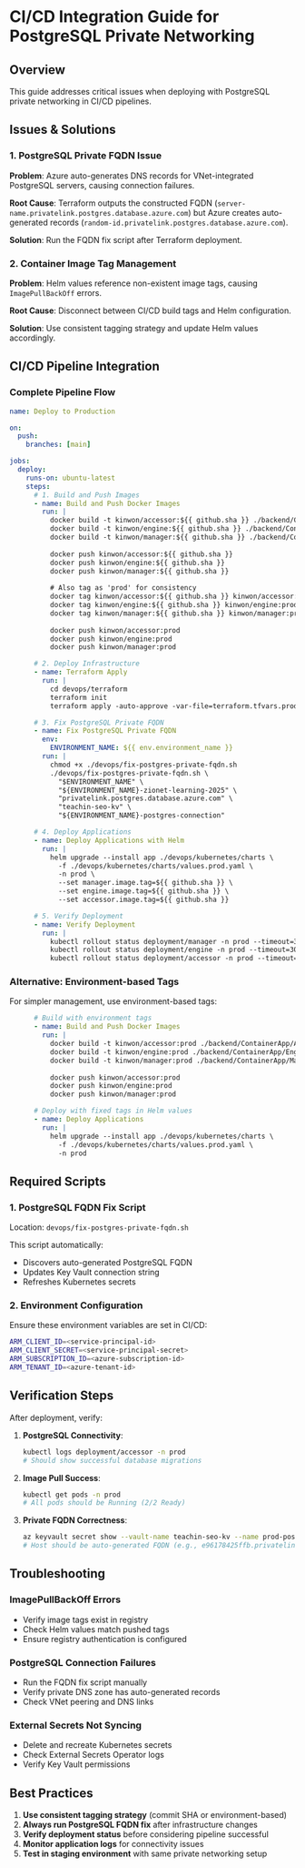 # CI/CD Integration Guide for PostgreSQL Private Networking

## Overview
This guide addresses critical issues when deploying with PostgreSQL private networking in CI/CD pipelines.

## Issues & Solutions

### 1. PostgreSQL Private FQDN Issue

**Problem**: Azure auto-generates DNS records for VNet-integrated PostgreSQL servers, causing connection failures.

**Root Cause**: Terraform outputs the constructed FQDN (`server-name.privatelink.postgres.database.azure.com`) but Azure creates auto-generated records (`random-id.privatelink.postgres.database.azure.com`).

**Solution**: Run the FQDN fix script after Terraform deployment.

### 2. Container Image Tag Management

**Problem**: Helm values reference non-existent image tags, causing `ImagePullBackOff` errors.

**Root Cause**: Disconnect between CI/CD build tags and Helm configuration.

**Solution**: Use consistent tagging strategy and update Helm values accordingly.

## CI/CD Pipeline Integration

### Complete Pipeline Flow

```yaml
name: Deploy to Production

on:
  push:
    branches: [main]

jobs:
  deploy:
    runs-on: ubuntu-latest
    steps:
      # 1. Build and Push Images
      - name: Build and Push Docker Images
        run: |
          docker build -t kinwon/accessor:${{ github.sha }} ./backend/ContainerApp/Accessor
          docker build -t kinwon/engine:${{ github.sha }} ./backend/ContainerApp/Engine  
          docker build -t kinwon/manager:${{ github.sha }} ./backend/ContainerApp/Manager
          
          docker push kinwon/accessor:${{ github.sha }}
          docker push kinwon/engine:${{ github.sha }}
          docker push kinwon/manager:${{ github.sha }}
          
          # Also tag as 'prod' for consistency
          docker tag kinwon/accessor:${{ github.sha }} kinwon/accessor:prod
          docker tag kinwon/engine:${{ github.sha }} kinwon/engine:prod
          docker tag kinwon/manager:${{ github.sha }} kinwon/manager:prod
          
          docker push kinwon/accessor:prod
          docker push kinwon/engine:prod
          docker push kinwon/manager:prod

      # 2. Deploy Infrastructure
      - name: Terraform Apply
        run: |
          cd devops/terraform
          terraform init
          terraform apply -auto-approve -var-file=terraform.tfvars.prod

      # 3. Fix PostgreSQL Private FQDN
      - name: Fix PostgreSQL Private FQDN
        env:
          ENVIRONMENT_NAME: ${{ env.environment_name }}
        run: |
          chmod +x ./devops/fix-postgres-private-fqdn.sh
          ./devops/fix-postgres-private-fqdn.sh \
            "$ENVIRONMENT_NAME" \
            "${ENVIRONMENT_NAME}-zionet-learning-2025" \
            "privatelink.postgres.database.azure.com" \
            "teachin-seo-kv" \
            "${ENVIRONMENT_NAME}-postgres-connection"

      # 4. Deploy Applications
      - name: Deploy Applications with Helm
        run: |
          helm upgrade --install app ./devops/kubernetes/charts \
            -f ./devops/kubernetes/charts/values.prod.yaml \
            -n prod \
            --set manager.image.tag=${{ github.sha }} \
            --set engine.image.tag=${{ github.sha }} \
            --set accessor.image.tag=${{ github.sha }}

      # 5. Verify Deployment
      - name: Verify Deployment
        run: |
          kubectl rollout status deployment/manager -n prod --timeout=300s
          kubectl rollout status deployment/engine -n prod --timeout=300s
          kubectl rollout status deployment/accessor -n prod --timeout=300s
```

### Alternative: Environment-based Tags

For simpler management, use environment-based tags:

```yaml
      # Build with environment tags
      - name: Build and Push Docker Images
        run: |
          docker build -t kinwon/accessor:prod ./backend/ContainerApp/Accessor
          docker build -t kinwon/engine:prod ./backend/ContainerApp/Engine  
          docker build -t kinwon/manager:prod ./backend/ContainerApp/Manager
          
          docker push kinwon/accessor:prod
          docker push kinwon/engine:prod
          docker push kinwon/manager:prod

      # Deploy with fixed tags in Helm values
      - name: Deploy Applications
        run: |
          helm upgrade --install app ./devops/kubernetes/charts \
            -f ./devops/kubernetes/charts/values.prod.yaml \
            -n prod
```

## Required Scripts

### 1. PostgreSQL FQDN Fix Script
Location: `devops/fix-postgres-private-fqdn.sh`

This script automatically:
- Discovers auto-generated PostgreSQL FQDN
- Updates Key Vault connection string
- Refreshes Kubernetes secrets

### 2. Environment Configuration
Ensure these environment variables are set in CI/CD:
```bash
ARM_CLIENT_ID=<service-principal-id>
ARM_CLIENT_SECRET=<service-principal-secret>
ARM_SUBSCRIPTION_ID=<azure-subscription-id>
ARM_TENANT_ID=<azure-tenant-id>
```

## Verification Steps

After deployment, verify:

1. **PostgreSQL Connectivity**:
   ```bash
   kubectl logs deployment/accessor -n prod
   # Should show successful database migrations
   ```

2. **Image Pull Success**:
   ```bash
   kubectl get pods -n prod
   # All pods should be Running (2/2 Ready)
   ```

3. **Private FQDN Correctness**:
   ```bash
   az keyvault secret show --vault-name teachin-seo-kv --name prod-postgres-connection
   # Host should be auto-generated FQDN (e.g., e96178425ffb.privatelink.postgres.database.azure.com)
   ```

## Troubleshooting

### ImagePullBackOff Errors
- Verify image tags exist in registry
- Check Helm values match pushed tags
- Ensure registry authentication is configured

### PostgreSQL Connection Failures  
- Run the FQDN fix script manually
- Verify private DNS zone has auto-generated records
- Check VNet peering and DNS links

### External Secrets Not Syncing
- Delete and recreate Kubernetes secrets
- Check External Secrets Operator logs
- Verify Key Vault permissions

## Best Practices

1. **Use consistent tagging strategy** (commit SHA or environment-based)
2. **Always run PostgreSQL FQDN fix** after infrastructure changes
3. **Verify deployment status** before considering pipeline successful
4. **Monitor application logs** for connectivity issues
5. **Test in staging environment** with same private networking setup
